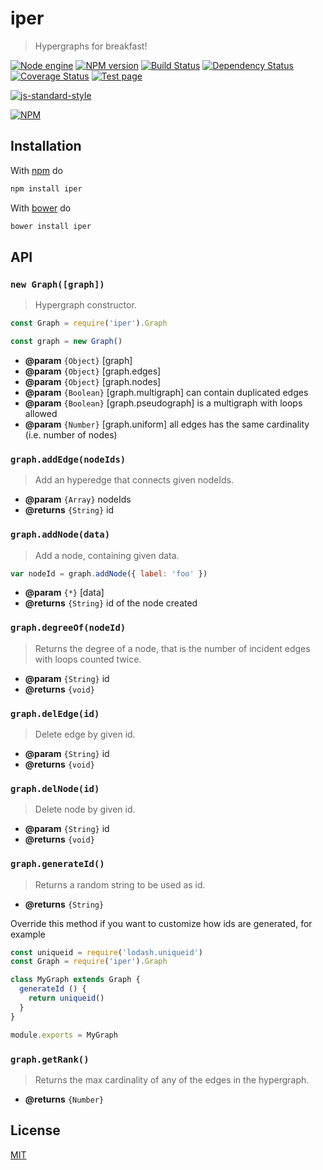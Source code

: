 # iper

> Hypergraphs for breakfast!

[![Node engine](https://img.shields.io/node/v/iper.svg)](https://nodejs.org/en/) [![NPM version](https://badge.fury.io/js/iper.svg)](http://badge.fury.io/js/iper) [![Build Status](https://travis-ci.org/fibo/iper.svg?branch=master)](https://travis-ci.org/fibo/iper?branch=master) [![Dependency Status](https://gemnasium.com/fibo/iper.svg)](https://gemnasium.com/fibo/iper) [![Coverage Status](https://coveralls.io/repos/fibo/iper/badge.svg?branch=master)](https://coveralls.io/r/fibo/iper?branch=master) [![Test page](https://img.shields.io/badge/test-page-blue.svg)](http://g14n.info/iper/test)

[![js-standard-style](https://cdn.rawgit.com/feross/standard/master/badge.svg)](https://github.com/feross/standard)

[![NPM](https://nodei.co/npm-dl/iper.png)](https://nodei.co/npm-dl/iper/)

## Installation

With [npm](https://npmjs.org/) do

```bash
npm install iper
```

With [bower](http://bower.io/) do

```bash
bower install iper
```

## API

### `new Graph([graph])`

> Hypergraph constructor.

```javascript
const Graph = require('iper').Graph

const graph = new Graph()
```

* **@param** `{Object}` [graph]
* **@param** `{Object}` [graph.edges]
* **@param** `{Object}` [graph.nodes]
* **@param** `{Boolean}` [graph.multigraph] can contain duplicated edges
* **@param** `{Boolean}` [graph.pseudograph] is a multigraph with loops allowed
* **@param** `{Number}` [graph.uniform] all edges has the same cardinality (i.e. number of nodes)

### `graph.addEdge(nodeIds)`

> Add an hyperedge that connects given nodeIds.

* **@param** `{Array}` nodeIds
* **@returns** `{String}` id

### `graph.addNode(data)`

> Add a node, containing given data.

```javascript
var nodeId = graph.addNode({ label: 'foo' })
```

* **@param** `{*}` [data]
* **@returns** `{String}` id of the node created

### `graph.degreeOf(nodeId)`

> Returns the degree of a node, that is the number of incident edges with loops counted twice.

* **@param** `{String}` id
* **@returns** `{void}`

### `graph.delEdge(id)`

> Delete edge by given id.

* **@param** `{String}` id
* **@returns** `{void}`

### `graph.delNode(id)`

> Delete node by given id.

* **@param** `{String}` id
* **@returns** `{void}`

### `graph.generateId()`

> Returns a random string to be used as id.

* **@returns** `{String}`

Override this method if you want to customize how ids are generated, for example

```javascript
const uniqueid = require('lodash.uniqueid')
const Graph = require('iper').Graph

class MyGraph extends Graph {
  generateId () {
    return uniqueid()
  }
}

module.exports = MyGraph
```


### `graph.getRank()`

> Returns the max cardinality of any of the edges in the hypergraph.

* **@returns** `{Number}`

## License

[MIT](http://www.g14n.info/mit-license)
